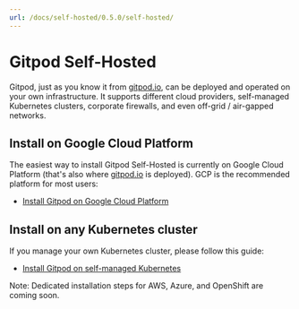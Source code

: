 ```yaml
---
url: /docs/self-hosted/0.5.0/self-hosted/
---
```



# Gitpod Self-Hosted

Gitpod, just as you know it from [gitpod.io](https://gitpod.io), can be deployed and operated on your own infrastructure. It supports different cloud providers, self-managed Kubernetes clusters, corporate firewalls, and even off-grid / air-gapped networks.

## Install on Google Cloud Platform

The easiest way to install Gitpod Self-Hosted is currently on Google Cloud Platform (that's also where [gitpod.io](https://gitpod.io) is deployed). GCP is the recommended platform for most users:

* [Install Gitpod on Google Cloud Platform](../install/install-on-gcp-script/)

## Install on any Kubernetes cluster

If you manage your own Kubernetes cluster, please follow this guide:

* [Install Gitpod on self-managed Kubernetes](../install/install-on-kubernetes/)

Note: Dedicated installation steps for AWS, Azure, and OpenShift are coming soon.
